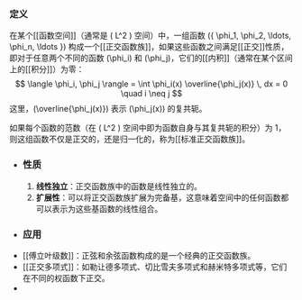 ### 定义
在某个[[函数空间]]（通常是 \( L^2 \) 空间）中，一组函数 \(\{ \phi_1, \phi_2, \ldots, \phi_n, \ldots \}\) 构成一个[[正交函数族]]，如果这些函数之间满足[[正交]]性质，即对于任意两个不同的函数 \(\phi_i\) 和 \(\phi_j\)，它们的[[内积]]（通常在某个区间上的[[积分]]）为零：
$$ \langle \phi_i, \phi_j \rangle = \int \phi_i(x) \overline{\phi_j(x)} \, dx = 0 \quad i \neq j $$
这里，\(\overline{\phi_j(x)}\) 表示 \(\phi_j(x)\) 的复共轭。

如果每个函数的范数（在 \( L^2 \) 空间中即为函数自身与其复共轭的积分）为 1，则这组函数不仅是正交的，还是归一化的，称为[[标准正交函数族]]。
- ### 性质
  1. **线性独立**：正交函数族中的函数是线性独立的。
  2. **扩展性**：可以将正交函数族扩展为完备基，这意味着空间中的任何函数都可以表示为这些基函数的线性组合。
- ### 应用
- [[傅立叶级数]]：正弦和余弦函数构成的是一个经典的正交函数族。
- [[正交多项式]]：如勒让德多项式、切比雪夫多项式和赫米特多项式等，它们在不同的权函数下正交。
-